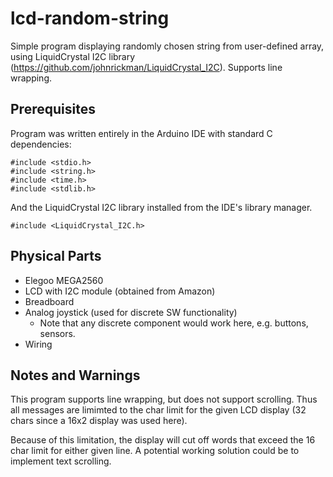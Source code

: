# lcd-random-string
Simple program displaying randomly chosen string from user-defined array, using LiquidCrystal I2C library (https://github.com/johnrickman/LiquidCrystal_I2C). Supports line wrapping.

## Prerequisites
Program was written entirely in the Arduino IDE with standard C dependencies:
```
#include <stdio.h>
#include <string.h>
#include <time.h>
#include <stdlib.h>
```
And the LiquidCrystal I2C library installed from the IDE's library manager.
```
#include <LiquidCrystal_I2C.h>
```

## Physical Parts
- Elegoo MEGA2560
- LCD with I2C module (obtained from Amazon)
- Breadboard
- Analog joystick (used for discrete SW functionality)
  - Note that any discrete component would work here, e.g. buttons, sensors.
- Wiring

## Notes and Warnings
This program supports line wrapping, but does not support scrolling. Thus all messages are limimted to the char limit for the given LCD display (32 chars since a 16x2 display was used here).  

Because of this limitation, the display will cut off words that exceed the 16 char limit for either given line. A potential working solution could be to implement text scrolling.

